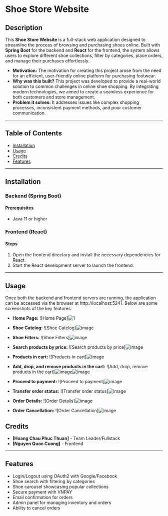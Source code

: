 # **Shoe Store Website**
## Description
This **Shoe Store Website** is a full-stack web application designed to streamline the process of browsing and purchasing shoes online. Built with **Spring Boot** for the backend and **React** for the frontend, the system allows users to explore different shoe collections, filter by categories, place orders, and manage their purchases effortlessly.

- **Motivation:** The motivation for creating this project arose from the need for an efficient, user-friendly online platform for purchasing footwear.
- **Why was this built?** This project was developed to provide a real-world solution to common challenges in online shoe shopping. By integrating modern technologies, we aimed to create a seamless experience for both customers and store management.
- **Problem it solves:** It addresses issues like complex shopping processes, inconsistent payment methods, and poor customer communication.

----

## Table of Contents
- [Installation](#installation)
- [Usage](#usage)
- [Credits](#credits)
- [Features](#features)
  
---

## Installation

### Backend (Spring Boot)

#### Prerequisites
- Java 11 or higher
  
   
### Frontend (React)

  
#### Steps
1. Open the frontend directory and install the necessary dependencies for React.
2. Start the React development server to launch the frontend.

---

## Usage

Once both the backend and frontend servers are running, the application can be accessed via the browser at http://localhost:5241. Below are some screenshots of the key features:

- **Home Page:**
![Home Page]![1](https://github.com/user-attachments/assets/e7e7eb55-a3b4-4b3c-9446-e170c1fabb4f)



- **Shoe Catelog:**
![Shoe Catelog]![image](https://github.com/user-attachments/assets/f7f40335-4be7-4eb7-be07-6159e5b0085a)



- **Shoe Filters:**
![Shoe Filters]![image](https://github.com/user-attachments/assets/93147de4-6da0-40c8-859c-e75189bdc240)



- **Search products by price:**
![Search products by price]![image](https://github.com/user-attachments/assets/11979baa-9649-4f7c-b600-d5113af90c3f)



- **Products in cart:**
![Products in cart]![image](https://github.com/user-attachments/assets/286840e6-692c-44ec-b915-8cca32153ba6)



- **Add, drop, and remove products in the cart:**
![Add, drop, remove products in the cart]![image](https://github.com/user-attachments/assets/33e61482-80d1-4956-9a63-9f72bea97d3c)![image](https://github.com/user-attachments/assets/d9ee9733-6c43-4ef2-bca6-277dd1636f9a)



- **Proceed to payment:**
![Proceed to payment]![image](https://github.com/user-attachments/assets/73dd2ec8-7003-41be-a802-545bc5e63519)




- **Transfer order status:**
![Transfer order status]![image](https://github.com/user-attachments/assets/60584be5-d6bb-4a7e-aa63-3795500ef714)



- **Order Details:**
![Order Details]![image](https://github.com/user-attachments/assets/5a697d66-456f-495e-a3a5-f80c5f195926)



- **Order Cancellation:**
![Order Cancellation]![image](https://github.com/user-attachments/assets/e41c9222-2c69-4842-8530-28a45dfcfe2d)



## Credits
- **[Hoang Chau Phuc Thuan]** - Team Leader/Fullstack
- **[Nguyen Quoc Cuong]** - Frontend
---

## Features
- Login/Logout using OAuth2 with Google/Facebook
- Shoe search with filtering by categories
- Shoe carousel showcasing popular collections
- Secure payment with VNPAY
- Email confirmation for orders
- Admin panel for managing inventory and orders
- Ability to cancel orders
